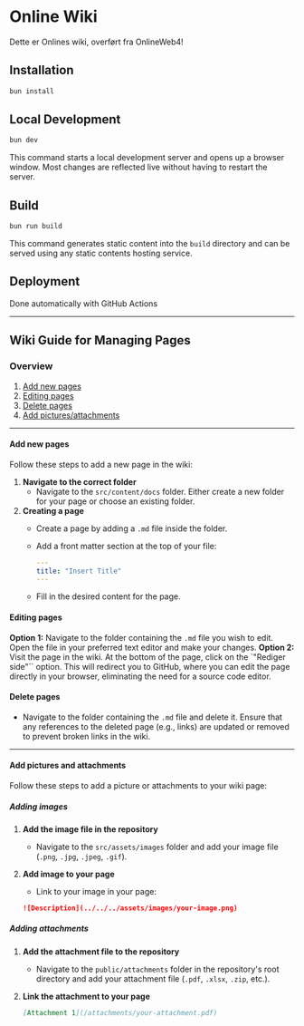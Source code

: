 # Online Wiki

Dette er Onlines wiki, overført fra OnlineWeb4!

## Installation

```sh
bun install
```

## Local Development

```sh
bun dev
```

This command starts a local development server and opens up a browser window. Most changes are reflected live without having to restart the server.

## Build

```sh
bun run build
```

This command generates static content into the `build` directory and can be served using any static contents hosting service.

## Deployment

Done automatically with GitHub Actions

---

## Wiki Guide for Managing Pages

### Overview

1. [Add new pages](#add-new-pages)
2. [Editing pages](#editing-pages)
3. [Delete pages](#delete-pages)
4. [Add pictures/attachments](#add-pictures-and-attachments)

---

#### Add new pages

Follow these steps to add a new page in the wiki:

1. **Navigate to the correct folder**
   - Navigate to the `src/content/docs` folder. Either create a new folder for your page or choose an existing folder.
2. **Creating a page**
   - Create a page by adding a `.md` file inside the folder.
   - Add a front matter section at the top of your file:
  
        ```yaml
        ---
        title: "Insert Title"
        ---
        ```

   - Fill in the desired content for the page.

#### Editing pages

  **Option 1:** Navigate to the folder containing the `.md` file you wish to edit. Open the file in your preferred text editor and make your changes.
  **Option 2:** Visit the page in the wiki. At the bottom of the page, click on the `"Rediger side"`` option. This will redirect you to GitHub, where you can edit the page directly in your browser, eliminating the need for a source code editor.

#### Delete pages

- Navigate to the folder containing the `.md` file and delete it. Ensure that any references to the deleted page (e.g., links) are updated or removed to prevent broken links in the wiki.

---

#### Add pictures and attachments

Follow these steps to add a picture or attachments to your wiki page:

##### Adding images

1. **Add the image file in the repository**
   - Navigate to the `src/assets/images` folder and add your image file (`.png`, `.jpg`, `.jpeg`, `.gif`).
2. **Add image to your page**
   - Link to your image in your page:
  
    ```markdown
    ![Description](../../../assets/images/your-image.png)
    ```

##### Adding attachments

1. **Add the attachment file to the repository**
   - Navigate to the `public/attachments` folder in the repository's root directory and add your attachment file (`.pdf`, `.xlsx`, `.zip`, etc.).
2. **Link the attachment to your page**
  
    ```markdown
    [Attachment 1](/attachments/your-attachment.pdf)
    ```
